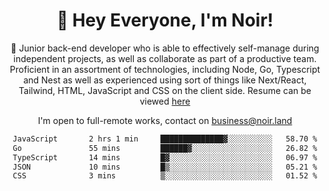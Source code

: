 <div align="center">

<h1 align="center">👋 Hey Everyone, I'm Noir! </h1>
  
<p>
  
 🎉 Junior back-end developer who is able to effectively self-manage during independent projects, as well as collaborate as part of a productive team. Proficient in an assortment of technologies, including Node, Go, Typescript and Nest as well as experienced using sort of things like Next/React, Tailwind, HTML, JavaScript and CSS on the client side. Resume can be viewed [here](https://cdn.noir.land/resume)

</p>
   
<p align="center">

  I'm open to full-remote works, contact on [business@noir.land](mailto:business@noir.land) 
 
 </p>
   

  
<!--START_SECTION:waka-->

```txt
JavaScript       2 hrs 1 min     ██████████████▓░░░░░░░░░░   58.70 %
Go               55 mins         ██████▓░░░░░░░░░░░░░░░░░░   26.82 %
TypeScript       14 mins         █▓░░░░░░░░░░░░░░░░░░░░░░░   06.97 %
JSON             10 mins         █▒░░░░░░░░░░░░░░░░░░░░░░░   05.21 %
CSS              3 mins          ▒░░░░░░░░░░░░░░░░░░░░░░░░   01.52 %
```

<!--END_SECTION:waka-->
